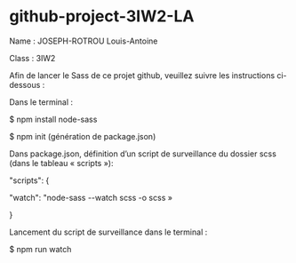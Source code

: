 # github-project-3IW2-LA

Name : JOSEPH-ROTROU Louis-Antoine

Class : 3IW2


Afin de lancer le Sass de ce projet github, veuillez suivre les instructions ci-dessous :

Dans le terminal :

$ npm install node-sass

$ npm init
(génération de package.json)


Dans package.json, définition d’un script de surveillance du dossier scss (dans le tableau « scripts »):

"scripts": {

"watch": "node-sass --watch scss -o scss »

}


Lancement du script de surveillance dans le terminal :

$ npm run watch
